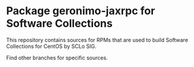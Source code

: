 # Package geronimo-jaxrpc for Software Collections

This repository contains sources for RPMs that are used
to build Software Collections for CentOS by SCLo SIG.

Find other branches for specific sources.
